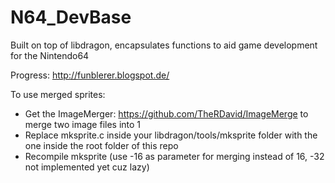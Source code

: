 # N64_DevBase
Built on top of libdragon, encapsulates functions to aid game development for the Nintendo64

Progress: http://funblerer.blogspot.de/

To use merged sprites:
- Get the ImageMerger: https://github.com/TheRDavid/ImageMerge to merge two image files into 1
- Replace mksprite.c inside your libdragon/tools/mksprite folder with the one inside the root folder of this repo
- Recompile mksprite (use -16 as parameter for merging instead of 16, -32 not implemented yet cuz lazy)
